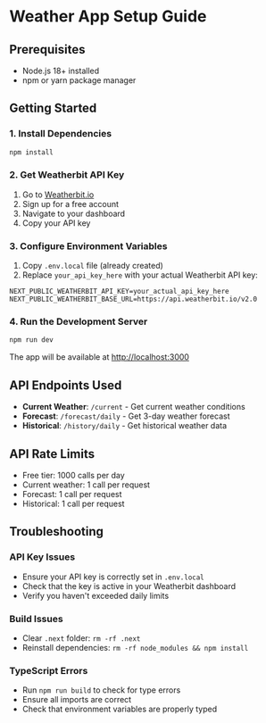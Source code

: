 # Weather App Setup Guide

## Prerequisites
- Node.js 18+ installed
- npm or yarn package manager

## Getting Started

### 1. Install Dependencies
```bash
npm install
```

### 2. Get Weatherbit API Key
1. Go to [Weatherbit.io](https://www.weatherbit.io/)
2. Sign up for a free account
3. Navigate to your dashboard
4. Copy your API key

### 3. Configure Environment Variables
1. Copy `.env.local` file (already created)
2. Replace `your_api_key_here` with your actual Weatherbit API key:
```env
NEXT_PUBLIC_WEATHERBIT_API_KEY=your_actual_api_key_here
NEXT_PUBLIC_WEATHERBIT_BASE_URL=https://api.weatherbit.io/v2.0
```

### 4. Run the Development Server
```bash
npm run dev
```

The app will be available at [http://localhost:3000](http://localhost:3000)

## API Endpoints Used

- **Current Weather**: `/current` - Get current weather conditions
- **Forecast**: `/forecast/daily` - Get 3-day weather forecast
- **Historical**: `/history/daily` - Get historical weather data

## API Rate Limits
- Free tier: 1000 calls per day
- Current weather: 1 call per request
- Forecast: 1 call per request
- Historical: 1 call per request

## Troubleshooting

### API Key Issues
- Ensure your API key is correctly set in `.env.local`
- Check that the key is active in your Weatherbit dashboard
- Verify you haven't exceeded daily limits

### Build Issues
- Clear `.next` folder: `rm -rf .next`
- Reinstall dependencies: `rm -rf node_modules && npm install`

### TypeScript Errors
- Run `npm run build` to check for type errors
- Ensure all imports are correct
- Check that environment variables are properly typed
